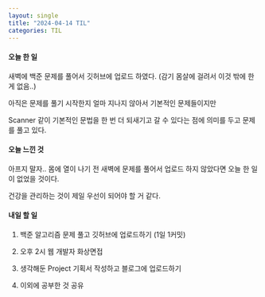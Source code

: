 ```yaml
---
layout: single
title: "2024-04-14 TIL"
categories: TIL
---
```


#### 오늘 한 일

새벽에 백준 문제를 풀어서 깃허브에 업로드 하였다. (감기 몸살에 걸려서 이것 밖에 한 게 없음..)

아직은 문제를 풀기 시작한지 얼마 지나지 않아서 기본적인 문제들이지만 

Scanner 같이 기본적인 문법을 한 번 더 되새기고 갈 수 있다는 점에 의미를 두고 문제를 풀고 있다.

#### 오늘 느낀 것

아프지 말자.. 몸에 열이 나기 전 새벽에 문제를 풀어서 업로드 하지 않았다면 오늘 한 일이 없었을 것이다. 

건강을 관리하는 것이 제일 우선이 되어야 할 거 같다.

#### 내일 할 일

1. 백준 알고리즘 문제 풀고 깃허브에 업로드하기 (1일 1커밋)

2. 오후 2시 웹 개발자 화상면접

3. 생각해둔 Project 기획서 작성하고 블로그에 업로드하기

4. 이외에 공부한 것 공유
